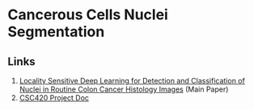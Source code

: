 # Cancerous Cells Nuclei Segmentation

## Links
1. [Locality Sensitive Deep Learning for Detection and Classification of Nuclei in Routine Colon Cancer Histology Images](http://www2.warwick.ac.uk/fac/sci/dcs/people/research/csrkbb/tmi2016_ks.pdf) (Main Paper)
2. [CSC420 Project Doc](http://www.teach.cs.toronto.edu/~csc420h/fall/assignments/projects.pdf)
